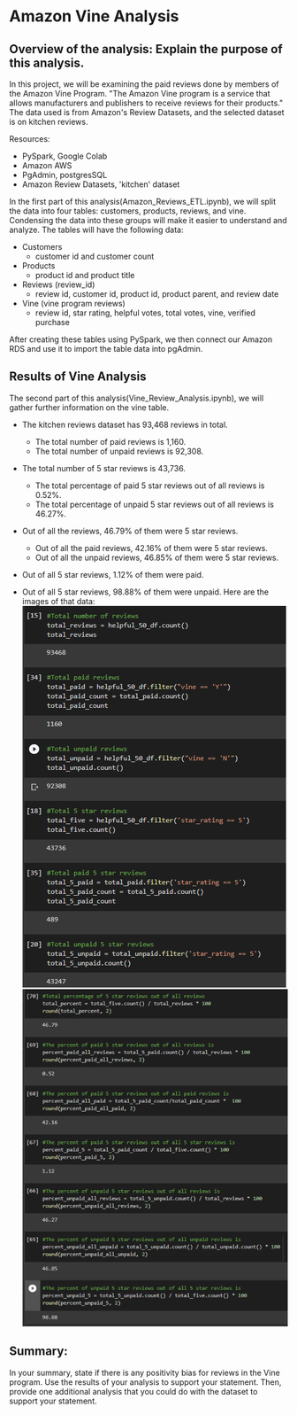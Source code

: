 # Amazon Vine Analysis 

## Overview of the analysis: Explain the purpose of this analysis.
In this project, we will be examining the paid reviews done by members of the Amazon Vine Program. "The Amazon Vine program is a service that allows manufacturers and publishers to receive reviews for their products." The data used is from Amazon's Review Datasets, and the selected dataset is on kitchen reviews.

Resources:
- PySpark, Google Colab
- Amazon AWS 
- PgAdmin, postgresSQL
- Amazon Review Datasets, 'kitchen' dataset 

In the first part of this analysis(Amazon_Reviews_ETL.ipynb), we will split the data into four tables: customers, products, reviews, and vine. Condensing the data into these groups will make it easier to understand and analyze. The tables will have the following data:
- Customers
  - customer id and customer count
- Products 
  - product id and product title
- Reviews (review_id)
  - review id, customer id, product id, product parent, and review date
- Vine (vine program reviews)
  - review id, star rating, helpful votes, total votes, vine, verified purchase 

After creating these tables using PySpark, we then connect our Amazon RDS and use it to import the table data into pgAdmin. 

## Results of Vine Analysis 
The second part of this analysis(Vine_Review_Analysis.ipynb), we will gather further information on the vine table. 

- The kitchen reviews dataset has 93,468 reviews in total. 
  - The total number of paid reviews is 1,160. 
  - The total number of unpaid reviews is 92,308.

- The total number of 5 star reviews is 43,736.
  - The total percentage of paid 5 star reviews out of all reviews is 0.52%.
  - The total percentage of unpaid 5 star reviews out of all reviews is 46.27%.
 
- Out of all the reviews, 46.79% of them were 5 star reviews. 
  - Out of all the paid reviews, 42.16% of them were 5 star reviews. 
  - Out of all the unpaid reviews, 46.85% of them were 5 star reviews. 
  
- Out of all 5 star reviews, 1.12% of them were paid.
- Out of all 5 star reviews, 98.88% of them were unpaid.
Here are the images of that data: 
![total_counts](img/countinfo.png)
![percent_counts](img/percentageinfo.png)

## Summary: 
In your summary, state if there is any positivity bias for reviews in the Vine program. Use the results of your analysis to support your statement. Then, provide one additional analysis that you could do with the dataset to support your statement.
